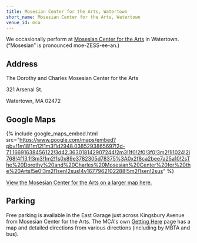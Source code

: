 ```yaml
---
title: Mosesian Center for the Arts, Watertown
short_name: Mosesian Center for the Arts, Watertown
venue_id: mca
---
```


We occasionally perform at [Mosesian Center for the Arts](https://www.mosesianarts.org/) in Watertown. (“Mosesian” is pronounced moe-ZESS-ee-an.)

## Address

The Dorothy and Charles Mosesian Center for the Arts

321 Arsenal St.

Watertown, MA 02472

## Google Maps

{% include google_maps_embed.html src="https://www.google.com/maps/embed?pb=!1m18!1m12!1m3!1d2948.0385293865697!2d-71.16691638456122!3d42.363018142907244!2m3!1f0!2f0!3f0!3m2!1i1024!2i768!4f13.1!3m3!1m2!1s0x89e3782305d78375%3A0x2f8ca2bee7a25a10!2sThe%20Dorothy%20and%20Charles%20Mosesian%20Center%20for%20the%20Arts!5e0!3m2!1sen!2sus!4v1677962102288!5m2!1sen!2sus" %}

[View the Mosesian Center for the Arts on a larger map here.](https://goo.gl/maps/5vQFdqTPx7bcFJrT7)

## Parking

Free parking is available in the East Garage just across Kingsbury Avenue from Mosesian Center for the Arts. The MCA's own [Getting Here](https://www.mosesianarts.org/visit/getting-here) page has a map and detailed directions from various directions (including by MBTA and bus).
